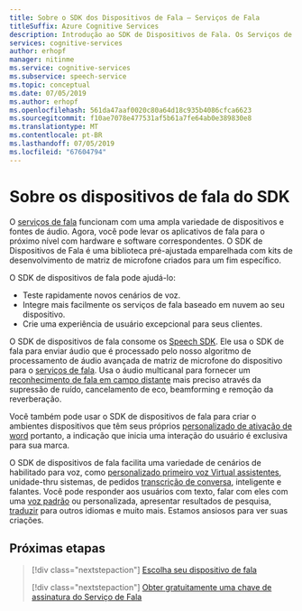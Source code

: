 ```yaml
---
title: Sobre o SDK dos Dispositivos de Fala – Serviços de Fala
titleSuffix: Azure Cognitive Services
description: Introdução ao SDK de Dispositivos de Fala. Os Serviços de Fala funcionam com uma ampla variedade de dispositivos e fontes de áudio. Agora, você pode levar os aplicativos de fala para o próximo nível com hardware e software correspondentes. O SDK de Dispositivos de Fala é uma biblioteca pré-ajustada emparelhada com kits de desenvolvimento de matriz de microfone criados para um fim específico.
services: cognitive-services
author: erhopf
manager: nitinme
ms.service: cognitive-services
ms.subservice: speech-service
ms.topic: conceptual
ms.date: 07/05/2019
ms.author: erhopf
ms.openlocfilehash: 561da47aaf0020c80a64d18c935b4086cfca6623
ms.sourcegitcommit: f10ae7078e477531af5b61a7fe64ab0e389830e8
ms.translationtype: MT
ms.contentlocale: pt-BR
ms.lasthandoff: 07/05/2019
ms.locfileid: "67604794"
---
```

# <a name="about-the-speech-devices-sdk"></a>Sobre os dispositivos de fala do SDK

O [serviços de fala](overview.md) funcionam com uma ampla variedade de dispositivos e fontes de áudio. Agora, você pode levar os aplicativos de fala para o próximo nível com hardware e software correspondentes. O SDK de Dispositivos de Fala é uma biblioteca pré-ajustada emparelhada com kits de desenvolvimento de matriz de microfone criados para um fim específico.

O SDK de dispositivos de fala pode ajudá-lo:

* Teste rapidamente novos cenários de voz.
* Integre mais facilmente os serviços de fala baseado em nuvem ao seu dispositivo.
* Crie uma experiência de usuário excepcional para seus clientes.

O SDK de dispositivos de fala consome os [Speech SDK](speech-sdk.md). Ele usa o SDK de fala para enviar áudio que é processado pelo nosso algoritmo de processamento de áudio avançada de matriz de microfone do dispositivo para o [serviços de fala](overview.md). Usa o áudio multicanal para fornecer um [reconhecimento de fala em campo distante](speech-to-text.md) mais preciso através da supressão de ruído, cancelamento de eco, beamforming e remoção da reverberação.

Você também pode usar o SDK de dispositivos de fala para criar o ambientes dispositivos que têm seus próprios [personalizado de ativação de word](speech-devices-sdk-create-kws.md) portanto, a indicação que inicia uma interação do usuário é exclusiva para sua marca.

O SDK de dispositivos de fala facilita uma variedade de cenários de habilitado para voz, como [personalizado primeiro voz Virtual assistentes](https://aka.ms/bots/speech/va), unidade-thru sistemas, de pedidos [transcrição de conversa](conversation-transcription-service.md), inteligente e falantes. Você pode responder aos usuários com texto, falar com eles com uma [voz padrão](how-to-customize-voice-font.md) ou personalizada, apresentar resultados de pesquisa, [traduzir](speech-translation.md) para outros idiomas e muito mais. Estamos ansiosos para ver suas criações.

## <a name="next-steps"></a>Próximas etapas

> [!div class="nextstepaction"]
> [Escolha seu dispositivo de fala](get-speech-devices-sdk.md)
>
> [!div class="nextstepaction"]
> [Obter gratuitamente uma chave de assinatura do Serviço de Fala](get-started.md)
